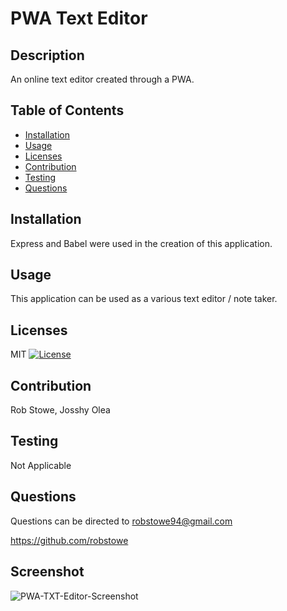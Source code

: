 
# PWA Text Editor

## Description
An online text editor created through a PWA. 

## Table of Contents
- [Installation](#installation)
- [Usage](#usage)
- [Licenses](#licenses)
- [Contribution](#contribution)
- [Testing](#testing)
- [Questions](#questions)

## Installation
Express and Babel were used in the creation of this application. 

## Usage
This application can be used as a various text editor / note taker. 

## Licenses
MIT
[![License](https://img.shields.io/badge/License-MIT-green.svg)](https://opensource.org/licenses/MIT)

## Contribution
Rob Stowe, Josshy Olea

## Testing
Not Applicable 


## Questions
Questions can be directed to robstowe94@gmail.com

https://github.com/robstowe

## Screenshot
![PWA-TXT-Editor-Screenshot](https://github.com/robstowe/PWA_Text_editor/assets/131800636/ed581566-df35-49fe-8421-7892d748cf9a)

